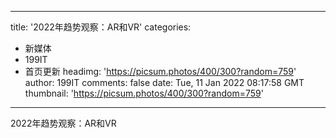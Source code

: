 
---
title: '2022年趋势观察：AR和VR'
categories: 
 - 新媒体
 - 199IT
 - 首页更新
headimg: 'https://picsum.photos/400/300?random=759'
author: 199IT
comments: false
date: Tue, 11 Jan 2022 08:17:58 GMT
thumbnail: 'https://picsum.photos/400/300?random=759'
---

<div>   
2022年趋势观察：AR和VR  
</div>
            